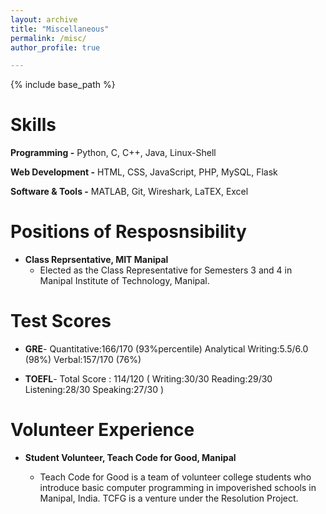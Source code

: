 ```yaml
---
layout: archive
title: "Miscellaneous"
permalink: /misc/
author_profile: true

---
```


{% include base_path %}

Skills
======

**Programming -** Python, C, C++, Java, Linux-Shell

**Web Development -** HTML, CSS, JavaScript, PHP, MySQL, Flask

**Software & Tools -** MATLAB, Git, Wireshark, LaTEX, Excel

Positions of Resposnsibility
======

* **Class Reprsentative, MIT Manipal**
  * Elected as the Class Representative for Semesters 3 and 4 in Manipal Institute of Technology, Manipal.
  
Test Scores 
======

* **GRE**- Quantitative:166/170 (93%percentile) Analytical Writing:5.5/6.0 (98%) Verbal:157/170 (76%)

* **TOEFL**- Total Score : 114/120 ( Writing:30/30 Reading:29/30 Listening:28/30 Speaking:27/30 )

Volunteer Experience
======

* **Student Volunteer, Teach Code for Good, Manipal**

  * Teach Code for Good is a team of volunteer college students who introduce basic computer programming in impoverished schools in Manipal, India. TCFG is a venture under the Resolution Project.
